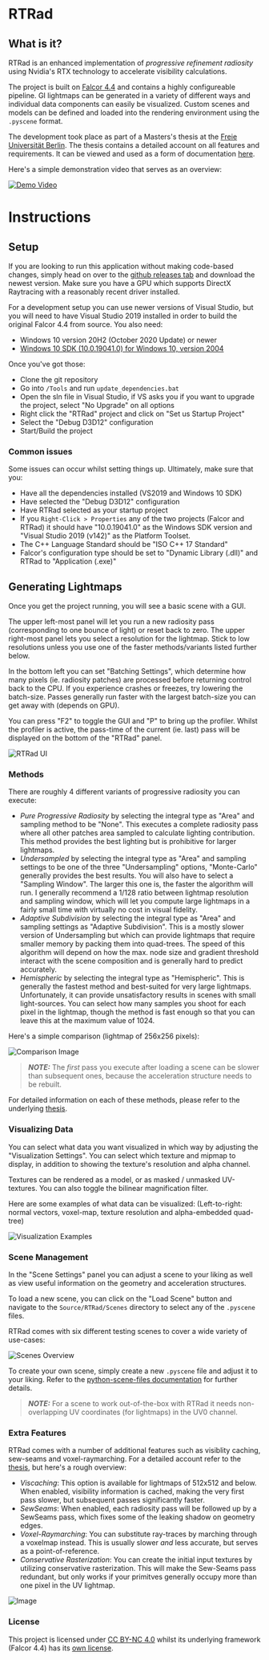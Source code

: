 # RTRad

## What is it?

RTRad is an enhanced implementation of *progressive refinement radiosity* using Nvidia's RTX technology to accelerate visibility calculations.

The project is built on [Falcor 4.4](https://github.com/NVIDIAGameWorks/Falcor/releases/tag/4.4) and contains a highly configureable pipeline.
GI lightmaps can be generated in a variety of different ways and individual data components can easily be visualized. Custom scenes and models can be defined and loaded into the rendering environment using the `.pyscene` format.

The development took place as part of a Masters's thesis at the [Freie Universität Berlin](https://www.fu-berlin.de/). The thesis contains a detailed account on all features and requirements. It can be viewed and used as a form of documentation [here](https://www.todo.com/).

Here's a simple demonstration video that serves as an overview:

[![Demo Video](https://i.imgur.com/aFJFiaD.png)](https://www.youtube.com/watch?v=84rVIG8G1Eg)

# Instructions

## Setup

If you are looking to run this application without making code-based changes, simply head on over to the [github releases tab](https://github.com/Helliaca/RTRad/releases) and download the newest version. Make sure you have a GPU which supports DirectX Raytracing with a reasonably recent driver installed.

For a development setup you can use newer versions of Visual Studio, but you will need to have Visual Studio 2019 installed in order to build the original Falcor 4.4 from source.
You also need:

- Windows 10 version 20H2 (October 2020 Update) or newer
- [Windows 10 SDK (10.0.19041.0) for Windows 10, version 2004](https://developer.microsoft.com/en-us/windows/downloads/windows-10-sdk/)

Once you've got those:
- Clone the git repository
- Go into `/Tools` and run `update_dependencies.bat`
- Open the sln file in Visual Studio, if VS asks you if you want to upgrade the project, select "No Upgrade" on all options
- Right click the "RTRad" project and click on "Set us Startup Project"
- Select the "Debug D3D12" configuration
- Start/Build the project

### Common issues

Some issues can occur whilst setting things up. Ultimately, make sure that you:

- Have all the dependencies installed (VS2019 and Windows 10 SDK)
- Have selected the "Debug D3D12" configuration
- Have RTRad selected as your startup project
- If you `Right-Click > Properties` any of the two projects (Falcor and RTRad) it should have "10.0.19041.0" as the Windows SDK version and "Visual Studio 2019 (v142)" as the Platform Toolset.
- The C++ Language Standard should be "ISO C++ 17 Standard"
- Falcor's configuration type should be set to "Dynamic Library (.dll)" and RTRad to "Application (.exe)"

## Generating Lightmaps

Once you get the project running, you will see a basic scene with a GUI.

The upper left-most panel will let you run a new radiosity pass (corresponding to one bounce of light) or reset back to zero.
The upper right-most panel lets you select a resolution for the lightmap. Stick to low resolutions unless you use one of the faster methods/variants listed further below.

In the bottom left you can set "Batching Settings", which determine how many pixels (ie. radiosity patches) are processed before returning control back to the CPU. If you experience crashes or freezes, try lowering the batch-size. Passes generally run faster with the largest batch-size you can get away with (depends on GPU).

You can press "F2" to toggle the GUI and "P" to bring up the profiler. Whilst the profiler is active, the pass-time of the current (ie. last) pass will be displayed on the bottom of the "RTRad" panel.

![RTRad UI](https://i.imgur.com/SeQu51h.jpg)

### Methods

There are roughly 4 different variants of progressive radiosity you can execute:

- *Pure Progressive Radiosity* by selecting the integral type as "Area" and sampling method to be "None". This executes a complete radiosity pass where all other patches area sampled to calculate lighting contribution. This method provides the best lighting but is prohibitive for larger lightmaps.
- *Undersampled* by selecting the integral type as "Area" and sampling settings to be one of the three "Undersampling" options, "Monte-Carlo" generally provides the best results. You will also have to select a "Sampling Window". The larger this one is, the faster the algorithm will run. I generally recommend a 1/128 ratio between lightmap resolution and sampling window, which will let you compute large lightmaps in a fairly small time with virtually no cost in visual fidelity.
- *Adaptive Subdivision* by selecting the integral type as "Area" and sampling settings as "Adaptive Subdivision". This is a mostly slower version of Undersampling but which can provide lightmaps that require smaller memory by packing them into quad-trees. The speed of this algorithm will depend on how the max. node size and gradient threshold interact with the scene composition and is generally hard to predict accurately.
- *Hemispheric* by selecting the integral type as "Hemispheric". This is generally the fastest method and best-suited for very large lightmaps. Unfortunately, it can provide unsatisfactory results in scenes with small light-sources. You can select how many samples you shoot for each pixel in the lightmap, though the method is fast enough so that you can leave this at the maximum value of 1024.

Here's a simple comparison (lightmap of 256x256 pixels):

![Comparison Image](https://i.imgur.com/x3L759V.png)

> **_NOTE:_** The *first* pass you execute after loading a scene can be slower than subsequent ones, because the acceleration structure needs to be rebuilt.

For detailed information on each of these methods, please refer to the underlying [thesis](https://www.todo.com/).

### Visualizing Data

You can select what data you want visualized in which way by adjusting the "Visualization Settings". You can select which texture and mipmap to display, in addition to showing the texture's resolution and alpha channel.

Textures can be rendered as a model, or as masked / unmasked UV-textures. You can also toggle the bilinear magnification filter.

Here are some examples of what data can be visualized: (Left-to-right: normal vectors, voxel-map, texture resolution and alpha-embedded quad-tree)

![Visualization Examples](https://i.imgur.com/e9TCewt.png)

### Scene Management

In the "Scene Settings" panel you can adjust a scene to your liking as well as view useful information on the geometry and acceleration structures.

To load a new scene, you can click on the "Load Scene" button and navigate to the `Source/RTRad/Scenes` directory to select any of the `.pyscene` files.

RTRad comes with six different testing scenes to cover a wide variety of use-cases:

![Scenes Overview](https://i.imgur.com/eGupPwt.jpg)

To create your own scene, simply create a new `.pyscene` file and adjust it to your liking. Refer to the [python-scene-files documentation](https://falcor.docsforge.com/master/usage/scenes/) for further details.

> **_NOTE:_** For a scene to work out-of-the-box with RTRad it needs non-overlapping UV coordinates (for lightmaps) in the UV0 channel.

<!---
Note: Here's an archived link to the documentation page in case it gets taken down or changes:
https://web.archive.org/web/20200924030604/https://falcor.docsforge.com/master/usage/scene-formats/
-->

### Extra Features

RTRad comes with a number of additional features such as visiblity caching, sew-seams and voxel-raymarching. For a detailed account refer to the [thesis](https://www.todo.com/), but here's a rough overview:

- *Viscaching*: This option is available for lightmaps of 512x512 and below. When enabled, visibility information is cached, making the very first pass slower, but subsequent passes significantly faster.
- *SewSeams*: When enabled, each radiosity pass will be followed up by a SewSeams pass, which fixes some of the leaking shadow on geometry edges.
- *Voxel-Raymarching*: You can substitute ray-traces by marching through a voxelmap instead. This is usually slower *and* less accurate, but serves as a point-of-reference.
- *Conservative Rasterization*: You can create the initial input textures by utilizing conservative rasterization. This will make the Sew-Seams pass redundant, but only works if your primitves generally occupy more than one pixel in the UV lightmap.

![Image](https://i.imgur.com/hB4Bq5a.jpg)

### License

This project is licensed under [CC BY-NC 4.0](https://creativecommons.org/licenses/by-nc/4.0/) whilst its underlying framework (Falcor 4.4) has its [own license](https://github.com/Helliaca/RTRad/blob/main/Source/Falcor/LICENSE.md).
